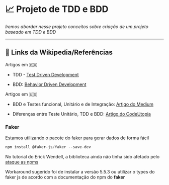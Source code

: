 # :chart_with_upwards_trend: Projeto de TDD e BDD

*Iremos abordar nesse projeto conceitos sobre criação de um projeto baseado em TDD e BDD*

--- 

## :flags: Links da Wikipedia/Referências

Artigos em :brazil:
- TDD - [Test Driven Development](https://pt.wikipedia.org/wiki/Test-driven_development)

- BDD: [Behavior Driven Development](https://pt.wikipedia.org/wiki/Behavior_Driven_Development)

Artigos em :us:
- BDD e Testes funcional, Unitário e de Integração: [Artigo do Medium](https://medium.com/javascript-scene/behavior-driven-development-bdd-and-functional-testing-62084ad7f1f2)

- Diferenças entre Teste Unitário, TDD e BDD: [Artigo do CodeUtopia](https://codeutopia.net/blog/2015/03/01/unit-testing-tdd-and-bdd/)

### Faker

Estamos utilizando o pacote do faker para gerar dados de forma fácil

```js
npm install @faker-js/faker --save-dev
```

No tutorial do Erick Wendell, a biblioteca ainda não tinha sido afetado pelo [ataque as npms](https://tecnoblog.net/noticias/2022/01/10/desenvolvedor-sabota-modulos-de-codigo-aberto-e-afeta-milhares-de-sistemas/)

Workaround sugerido foi de instalar a versão 5.5.3 ou utilizar o types do faker js de acordo com a documentação do npm do **faker**








